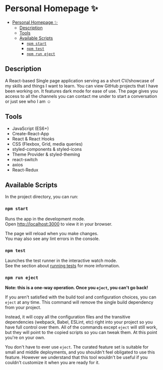 # Personal Homepage ✨

- [Personal Homepage ✨](#personal-homepage-)
  - [Description](#description)
  - [Tools](#tools)
  - [Available Scripts](#available-scripts)
    - [`npm start`](#npm-start)
    - [`npm test`](#npm-test)
    - [`npm run eject`](#npm-run-eject)

## Description

A React-based Single page application serving as a short CV/showcase of my skills and things I want to learn. You can view GitHub projects that I have been working on. It features dark mode for ease of use.
The page gives you access to all the channels you can contact me under to start a conversation or just see who I am ☺️ 
## Tools
- JavaScript (ES6+)
- Create-React-App
- React & React Hooks
- CSS (Flexbox, Grid, media queries)
- styled-components & styled-icons
- Theme Provider & styled-theming
- react-switch
- axios
- React-Redux

## Available Scripts

In the project directory, you can run:

### `npm start`

Runs the app in the development mode.\
Open [http://localhost:3000](http://localhost:3000) to view it in your browser.

The page will reload when you make changes.\
You may also see any lint errors in the console.

### `npm test`

Launches the test runner in the interactive watch mode.\
See the section about [running tests](https://facebook.github.io/create-react-app/docs/running-tests) for more information.

### `npm run eject`

**Note: this is a one-way operation. Once you `eject`, you can't go back!**

If you aren't satisfied with the build tool and configuration choices, you can `eject` at any time. This command will remove the single build dependency from your project.

Instead, it will copy all the configuration files and the transitive dependencies (webpack, Babel, ESLint, etc) right into your project so you have full control over them. All of the commands except `eject` will still work, but they will point to the copied scripts so you can tweak them. At this point you're on your own.

You don't have to ever use `eject`. The curated feature set is suitable for small and middle deployments, and you shouldn't feel obligated to use this feature. However we understand that this tool wouldn't be useful if you couldn't customize it when you are ready for it.